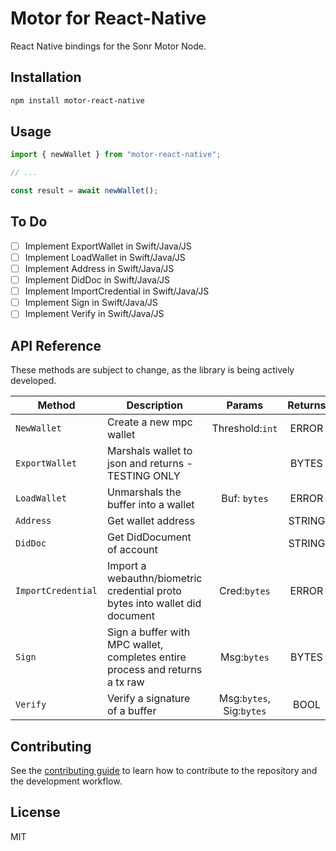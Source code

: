 # Motor for React-Native

React Native bindings for the Sonr Motor Node. 

## Installation

```sh
npm install motor-react-native
```

## Usage

```js
import { newWallet } from "motor-react-native";

// ...

const result = await newWallet();
```

## To Do
- [ ] Implement ExportWallet in Swift/Java/JS
- [ ] Implement LoadWallet in Swift/Java/JS
- [ ] Implement Address in Swift/Java/JS
- [ ] Implement DidDoc in Swift/Java/JS
- [ ] Implement ImportCredential in Swift/Java/JS
- [ ] Implement Sign in Swift/Java/JS
- [ ] Implement Verify in Swift/Java/JS

## API Reference

These methods are subject to change, as the library is being actively developed.

| **Method**         | **Description**                                                              |        **Params**        | **Returns** |
|--------------------|------------------------------------------------------------------------------|:------------------------:|:-----------:|
| `NewWallet`        | Create a new mpc wallet                                                      |      Threshold:`int`     |    ERROR    |
| `ExportWallet`     | Marshals wallet to json and returns - TESTING ONLY                           |                          |    BYTES    |
| `LoadWallet`       | Unmarshals the buffer into a wallet                                          |       Buf: `bytes`       |    ERROR    |
| `Address`          | Get wallet address                                                           |                          |    STRING   |
| `DidDoc`           | Get DidDocument of account                                                   |                          |    STRING   |
| `ImportCredential` | Import a webauthn/biometric credential proto bytes into wallet did document  |       Cred:`bytes`       |    ERROR    |
| `Sign`             | Sign a buffer with MPC wallet, completes entire process and returns a tx raw |        Msg:`bytes`       |    BYTES    |
| `Verify`           | Verify a signature of a buffer                                               | Msg:`bytes`, Sig:`bytes` |     BOOL    |

## Contributing

See the [contributing guide](CONTRIBUTING.md) to learn how to contribute to the repository and the development workflow.

## License

MIT

